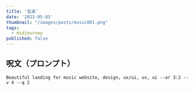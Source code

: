```yaml
---
title: '音楽'
date: '2023-05-05'
thumbnail: "/images/posts/music001.png"
tags:
  - midjourney
published: false
---
```


## 呪文（プロンプト）
```
Beautiful landing for music website, design, ux/ui, ux, ui --ar 3:2 --v 4 --q 2
```